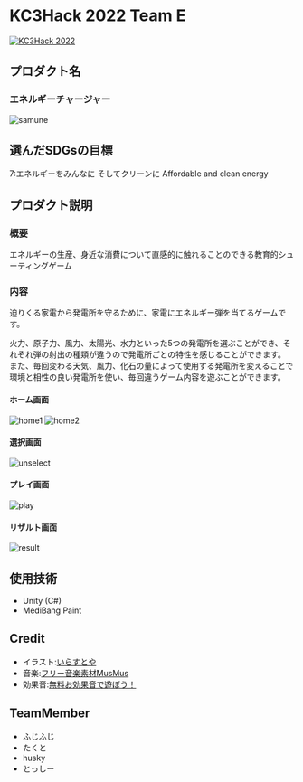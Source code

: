 # KC3Hack 2022 Team E

[![KC3Hack 2022](https://kc3.me/hack/wp-content/uploads/2022/01/kc3hack2022ogp@2x.png)](https://kc3.me/hack)

## プロダクト名
### エネルギーチャージャー
![samune](https://user-images.githubusercontent.com/68993961/160266737-32cf33d2-9d8d-44f7-95dc-49a0486e73af.png)


## 選んだSDGsの目標
7:エネルギーをみんなに そしてクリーンに Affordable and clean energy

## プロダクト説明
### 概要
エネルギーの生産、身近な消費について直感的に触れることのできる教育的シューティングゲーム

### 内容
迫りくる家電から発電所を守るために、家電にエネルギー弾を当てるゲームです。

火力、原子力、風力、太陽光、水力といった5つの発電所を選ぶことができ、それぞれ弾の射出の種類が違うので発電所ごとの特性を感じることができます。
また、毎回変わる天気、風力、化石の量によって使用する発電所を変えることで環境と相性の良い発電所を使い、毎回違うゲーム内容を遊ぶことができます。

#### ホーム画面
![home1](https://user-images.githubusercontent.com/68993961/160268050-3b8a7f0b-95c7-498b-b363-8650b3c93ea1.png)
![home2](https://user-images.githubusercontent.com/68993961/160268051-feaf24d0-6bb6-4986-807c-627e0e077441.png)

#### 選択画面
![unselect](https://user-images.githubusercontent.com/68993961/160268052-b7ad309b-b40a-4513-8a9b-57cdef67b916.png)

#### プレイ画面
![play](https://user-images.githubusercontent.com/68993961/160268055-7f986b4a-a77e-48e4-b2cd-1cf888f2ef94.png)

#### リザルト画面
![result](https://user-images.githubusercontent.com/68993961/160268058-0783fc78-86d9-4fa7-bcae-2aa6130cf20c.png)

## 使用技術
- Unity (C#)
- MediBang Paint

## Credit
- イラスト:[いらすとや](https://www.irasutoya.com/)
- 音楽:[フリー音楽素材MusMus](https://musmus.main.jp/)
- 効果音:[無料お効果音で遊ぼう！](https://taira-komori.jpn.org/)

## TeamMember
- ふじふじ
- たくと
- husky
- とっしー
